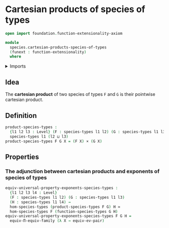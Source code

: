 # Cartesian products of species of types

```agda
open import foundation.function-extensionality-axiom

module
  species.cartesian-products-species-of-types
  (funext : function-extensionality)
  where
```

<details><summary>Imports</summary>

```agda
open import foundation.cartesian-product-types funext
open import foundation.equivalences funext
open import foundation.functoriality-dependent-function-types funext
open import foundation.universal-property-dependent-pair-types funext
open import foundation.universe-levels

open import species.cartesian-exponents-species-of-types funext
open import species.morphisms-species-of-types funext
open import species.species-of-types funext
```

</details>

## Idea

The **cartesian product** of two species of types `F` and `G` is their pointwise
cartesian product.

## Definition

```agda
product-species-types :
  {l1 l2 l3 : Level} (F : species-types l1 l2) (G : species-types l1 l3) →
  species-types l1 (l2 ⊔ l3)
product-species-types F G X = (F X) × (G X)
```

## Properties

### The adjunction between cartesian products and exponents of species of types

```agda
equiv-universal-property-exponents-species-types :
  {l1 l2 l3 l4 : Level}
  (F : species-types l1 l2) (G : species-types l1 l3)
  (H : species-types l1 l4) →
  hom-species-types (product-species-types F G) H ≃
  hom-species-types F (function-species-types G H)
equiv-universal-property-exponents-species-types F G H =
  equiv-Π-equiv-family (λ X → equiv-ev-pair)
```
